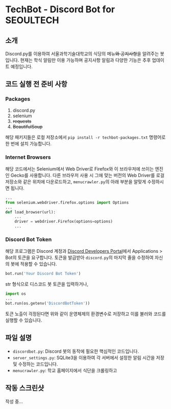 # TechBot - Discord Bot for SEOULTECH
## 소개
Discord.py를 이용하여 서울과학기술대학교의 식당의 메뉴~~와 공지사항~~을 알려주는 봇입니다.
현재는 학식 알림만 이용 가능하며 공지사항 알림과 다양한 기능은 추후 업데이트 예정입니다.

## 코드 실행 전 준비 사항
### Packages
1. discord.py
2. selenium
3. ~~requests~~
4. ~~BeautifulSoup~~

해당 패키지들은 로컬 저장소에서 `pip install -r techbot-packages.txt` 명령어로 한 번에 설치 가능합니다.

### Internet Browsers
해당 코드에서는 Selenium에서 Web Driver로 Firefox와 이 브라우저에 쓰이는 엔진인 Gecko를 사용합니다.
다른 브라우저 사용 시 그에 맞는 버전의 Web Driver를 로걸 저장소와 같은 위치에 다운로드하고, `menucrawler.py`의 아래 부분을 알맞게 수정하시면 됩니다.
``` python 
...
from selenium.webdriver.firefox.options import Options
...
def load_browser(url):
    ...
    driver = webdriver.Firefox(options=options)
    ...
```

### Discord Bot Token
해당 프로그램은 Discord 계정과 [Discord Developers Portal](https://discord.com/developers/)에서 Applications > Bot의 토큰을 요구합니다. 토큰을 발급받아 `discord.py`의 마지막 줄을 수정하여 자신의 봇에 적용할 수 있습니다.

```python
bot.run('Your Discord Bot Token')
```
str 형식으로 디스코드 봇 토큰을 입력하거나, 
```python
import os
...
bot.run(os.getenv('DiscordBotToken'))
```
토큰 노출이 걱정된다면 위와 같이 운영체제의 환경변수로 저장하고 이를 불러와 코드를 실행할 수 있습니다.


## 파일 설명
* `discordbot.py`: Discord 봇의 동작에 필요한 핵심적인 코드입니다.
* `server_settings.py`: SQLite3을 이용하여 각 서버에서 설정한 알림 시간을 저장 및 수정하는 코드입니다.
* `menucrawler.py`: 학교 홈페이지에서 식단을 크롤링하고 


## 작동 스크린샷
작성 중...